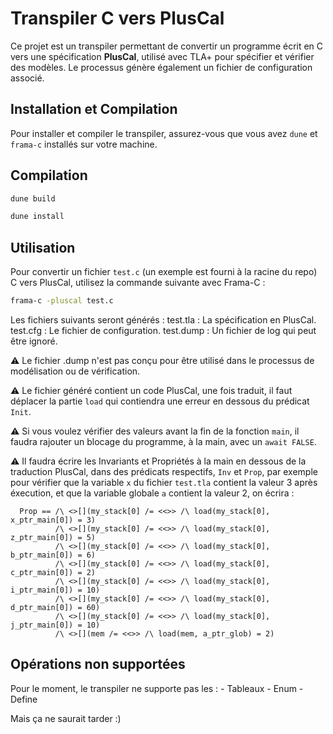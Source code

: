 # Transpiler C vers PlusCal

  Ce projet est un transpiler permettant de convertir un programme écrit en C vers une spécification **PlusCal**,
  utilisé avec TLA+ pour spécifier et vérifier des modèles. Le processus génère également un fichier de configuration associé.

## Installation et Compilation

  Pour installer et compiler le transpiler, assurez-vous que vous avez `dune` et `frama-c` installés sur votre machine.

## Compilation
  ```bash
  dune build
   ```

  ```bash
  dune install
  ```

## Utilisation

  Pour convertir un fichier `test.c` (un exemple est fourni à la racine du repo) C vers PlusCal,
  utilisez la commande suivante avec Frama-C :

  ```bash
  frama-c -pluscal test.c
  ```

  Les fichiers suivants seront générés :
      test.tla : La spécification en PlusCal.
      test.cfg : Le fichier de configuration.
      test.dump : Un fichier de log qui peut être ignoré.

  ⚠️ Le fichier .dump n'est pas conçu pour être utilisé dans le processus de modélisation ou de vérification.

  ⚠️ Le fichier généré contient un code PlusCal, une fois traduit, il faut déplacer la partie `load` qui contiendra une erreur
  en dessous du prédicat `Init`.

  ⚠️ Si vous voulez vérifier des valeurs avant la fin de la fonction `main`, il faudra rajouter un blocage du programme,
   à la main, avec un `await FALSE`.

  ⚠️ Il faudra écrire les Invariants et Propriétés à la main en dessous de la traduction PlusCal, dans des prédicats respectifs,
  `Inv` et `Prop`, par exemple pour vérifier que la variable `x` du fichier `test.tla` contient la valeur 3 après éxecution,
  et que la variable globale `a` contient la valeur 2, on écrira :
  ```
    Prop == /\ <>[](my_stack[0] /= <<>> /\ load(my_stack[0], x_ptr_main[0]) = 3)
            /\ <>[](my_stack[0] /= <<>> /\ load(my_stack[0], z_ptr_main[0]) = 5)
            /\ <>[](my_stack[0] /= <<>> /\ load(my_stack[0], b_ptr_main[0]) = 6)
            /\ <>[](my_stack[0] /= <<>> /\ load(my_stack[0], c_ptr_main[0]) = 2)
            /\ <>[](my_stack[0] /= <<>> /\ load(my_stack[0], i_ptr_main[0]) = 10)
            /\ <>[](my_stack[0] /= <<>> /\ load(my_stack[0], d_ptr_main[0]) = 60)
            /\ <>[](my_stack[0] /= <<>> /\ load(my_stack[0], j_ptr_main[0]) = 10)
            /\ <>[](mem /= <<>> /\ load(mem, a_ptr_glob) = 2)
  ```

## Opérations non supportées

  Pour le moment, le transpiler ne supporte pas les :
      - Tableaux
      - Enum
      - Define

  Mais ça ne saurait tarder :)

